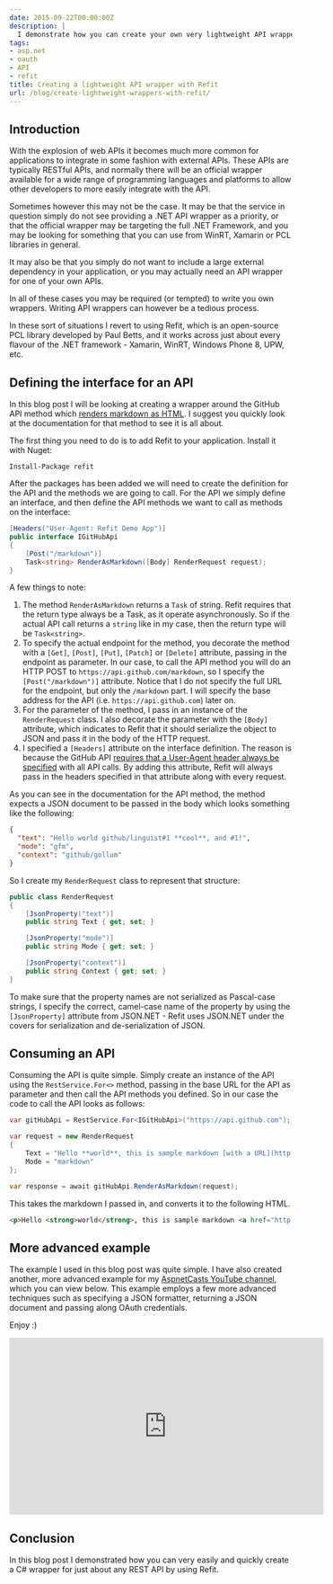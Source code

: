 ```yaml
---
date: 2015-09-22T00:00:00Z
description: |
  I demonstrate how you can create your own very lightweight API wrapper when you don't want to use a large external library to access with external APIs, or when no official wrappers exists for an API.
tags:
- asp.net
- oauth
- API
- refit
title: Creating a lightweight API wrapper with Refit
url: /blog/create-lightweight-wrappers-with-refit/
---
```


## Introduction

With the explosion of web APIs it becomes much more common for applications to integrate in some fashion with external APIs. These APIs are typically RESTful APIs, and normally there will be an official wrapper available for a wide range of programming languages and platforms to allow other developers to more easily integrate with the API.

Sometimes however this may not be the case. It may be that the service in question simply do not see providing a .NET API wrapper as a priority, or that the official wrapper may be targeting the full .NET Framework, and you may be looking for something that you can use from WinRT, Xamarin or PCL libraries in general.

It may also be that you simply do not want to include a large external dependency in your application, or you may actually need an API wrapper for one of your own APIs.

In all of these cases you may be required (or tempted) to write you own wrappers. Writing API wrappers can however be a tedious process.

In these sort of situations I revert to using Refit, which is an open-source PCL library developed by Paul Betts, and it works across just about every flavour of the .NET framework - Xamarin, WinRT, Windows Phone 8, UPW, etc.

## Defining the interface for an API

In this blog post I will be looking at creating a wrapper around the GitHub API method which [renders markdown as HTML](https://developer.github.com/v3/markdown/). I suggest you quickly look at the documentation for that method to see it is all about.

The first thing you need to do is to add Refit to your application. Install it with Nuget:

``` text
Install-Package refit
```

After the packages has been added we will need to create the definition for the API and the methods we are going to call. For the API we simply define an interface, and then define the API methods we want to call as methods on the interface:

``` csharp
[Headers("User-Agent: Refit Demo App")]
public interface IGitHubApi
{
	[Post("/markdown")]
	Task<string> RenderAsMarkdown([Body] RenderRequest request);
}
```

A few things to note:
1. The method `RenderAsMarkdown` returns a `Task` of string. Refit requires that the return type always be a Task, as it operate asynchronously. So if the actual API call returns a `string` like in my case, then the return type will be `Task<string>`.
2. To specify the actual endpoint for the method, you decorate the method with a `[Get]`, `[Post]`, `[Put]`, `[Patch]` or `[Delete]` attribute, passing in the endpoint as parameter. In our case, to call the API method you will do an HTTP POST to `https://api.github.com/markdown`, so I specify the `[Post("/markdown")]` attribute. Notice that I do not specify the full URL for the endpoint, but only the `/markdown` part. I will specify the base address for the API (i.e. `https://api.github.com`) later on.
3. For the parameter of the method, I pass in an instance of the `RenderRequest` class. I also decorate the parameter with the `[Body]` attribute, which indicates to Refit that it should serialize the object to JSON and pass it in the body of the HTTP request.
4. I specified a `[Headers]` attribute on the interface definition. The reason is because the GitHub API [requires that a User-Agent header always be specified](https://developer.github.com/v3/#user-agent-required) with all API calls. By adding this attribute, Refit will always pass in the headers specified in that attribute along with every request.

As you can see in the documentation for the API method, the method expects a JSON document to be passed in the body which looks something like the following:

``` json
{
  "text": "Hello world github/linguist#1 **cool**, and #1!",
  "mode": "gfm",
  "context": "github/gollum"
}
```

So I create my `RenderRequest` class to represent that structure:

``` csharp
public class RenderRequest
{
    [JsonProperty("text")]
    public string Text { get; set; }

    [JsonProperty("mode")]
    public string Mode { get; set; }

    [JsonProperty("context")]
    public string Context { get; set; }
}
```

To make sure that the property names are not serialized as Pascal-case strings, I specify the correct, camel-case name of the property by using the `[JsonProperty]` attribute from JSON.NET - Refit uses JSON.NET under the covers for serialization and de-serialization of JSON.

## Consuming an API

Consuming the API is quite simple. Simply create an instance of the API using the `RestService.For<>` method, passing in the base URL for the API as parameter and then call the API methods you defined. So in our case the code to call the API looks as follows:

```csharp
var gitHubApi = RestService.For<IGitHubApi>("https://api.github.com");

var request = new RenderRequest
{
    Text = "Hello **world**, this is sample markdown [with a URL](http://www.somewhere.com)",
    Mode = "markdown"
};

var response = await gitHubApi.RenderAsMarkdown(request);
```

This takes the markdown I passed in, and converts it to the following HTML. 

``` html 
<p>Hello <strong>world</strong>, this is sample markdown <a href="http://www.somewhere.com">with a URL</a></p>
```
 
## More advanced example

The example I used in this blog post was quite simple. I have also created another, more advanced example for my [AspnetCasts YouTube channel](http://www.aspnetcasts.com/), which you can view below. This example employs a few more advanced techniques such as specifying a JSON formatter, returning a JSON document and passing along OAuth credentials.

Enjoy :)

<iframe width="560" height="315" src="https://www.youtube.com/embed/Myv7Hb90s5A" frameborder="0" allowfullscreen></iframe>

## Conclusion

In this blog post I demonstrated how you can very easily and quickly create a C# wrapper for just about any REST API by using Refit. 